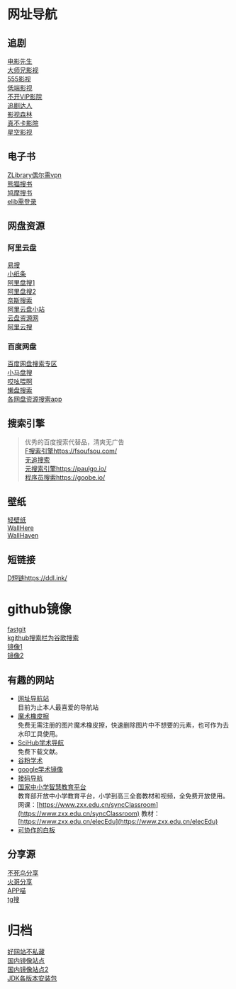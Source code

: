 # 网址导航
## 追剧

[电影先生](http://dianying.im/)   
[大师兄影视](https://dsxys.com/)  
[555影视](https://555dy1.com/)    
[低端影视](https://ddrk.me/)  
[不开VIP影院](https://bukaivip1.com/)   
[追剧达人](https://vipmv.co/)  
[影视森林](http://www.549.tv/)  
[真不卡影院](http://zhenbuka.fun/)  
[星空影视](https://xkys.tv/)  

## 电子书
[ZLibrary偶尔需vpn](https://u1lib.org/)  
[熊猫搜书](https://www.sopandas.com/)  
[鸠摩搜书](https://www.jiumodiary.com/)  
[elib需登录](https://elib.cc/)  

## 网盘资源
### 阿里云盘
[易搜](https://yiso.fun/)  
[小纸条](https://u.gitcafe.net/)  
[阿里盘搜1](https://www.upyunso.com/)  
[阿里盘搜2](https://www.alipansou.com/)  
[奈斯搜索](https://www.niceso.fun/)  
[阿里云盘小站](https://wpxz.org/)  
[云盘资源网](https://www.yunpanziyuan.com/)  
[阿里云搜](https://aliyunso.cn/)  
### 百度网盘
[百度网盘搜索专区](http://wp.soshoulu.com/)  
[小马盘搜](https://www.xiaomapan.com/)  
[哎吆喂啊](http://www.aiyoweia.com/)  
[懒盘搜索](https://lzpan.com/)  
[各网盘资源搜索app](https://wwd.lanzouj.com/iZdm505a1thi/)  

## 搜索引擎
> 优秀的百度搜索代替品，清爽无广告  
[F搜索引擎](https://fsoufsou.com/)https://fsoufsou.com/  
[无追搜索](https://www.wuzhuiso.com/)  
[元搜索引擎](https://paulgo.io/)https://paulgo.io/  
[程序员搜索](https://goobe.io/)https://goobe.io/  

## 壁纸
[轻壁纸](https://bz.qinggongju.com/)  
[WallHere](https://wallhere.com/)  
[WallHaven](https://wallhaven.cc/)  

## 短链接
[D短链](https://ddl.ink/)https://ddl.ink/   

# github镜像
[fastgit](https://hub.fastgit.xyz/)  
[kgithub搜索栏为谷歌搜索](https://kgithub.com/)  
[镜像1](https://hub.連接.台灣/)  
[镜像2](https://hub.おうか.tw/)  

## 有趣的网站
- [网址导航站](https://imyshare.com/)  
目前为止本人最喜爱的导航站
- [魔术橡皮擦](https://www.magiceraser.io/)  
免费无需注册的图片魔术橡皮擦，快速删除图片中不想要的元素，也可作为去水印工具使用。  
- [SciHub学术导航](https://scihub.net.cn/)  
免费下载文献。   
- [谷粉学术](http://xueshu.99lb.net/)  
- [google学术镜像](http://scholar.scqylaw.com/)  
- [接码导航](https://jiema.pub/)    
- [国家中小学智慧教育平台](https://www.zxx.edu.cn/)  
教育部开放中小学教育平台，小学到高三全套教材和视频，全免费开放使用。  
网课：[https://www.zxx.edu.cn/syncClassroom](https://www.zxx.edu.cn/syncClassroom) 
教材：[https://www.zxx.edu.cn/elecEdu](https://www.zxx.edu.cn/elecEdu)  
- [可协作的白板](https://excalidraw.com/)  

## 分享源
[不死鸟分享](https://iui.su/)  
[火哥分享](https://www.firepx.com/)  
[APP喵](https://www.appmiu.com/)  
[tg搜](http://www.sssoou.com/)  

# 归档
[好网站不私藏](good_sites.html)  
[国内镜像站点](cn_mirror_sites.html)  
[国内镜像站点2](https://github.com/eryajf/Thanks-Mirror)  
[JDK各版本安装包](http://www.codebaoku.com/jdk/jdk-index.html)  
